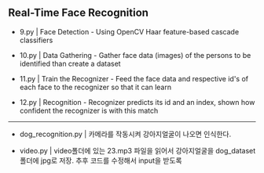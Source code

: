 ## Real-Time Face Recognition 

  -  9.py | Face Detection - Using OpenCV Haar feature-based cascade classifiers
  
  - 10.py | Data Gathering - Gather face data (images) of the persons to be identified than create a dataset
  
  - 11.py | Train the Recognizer - Feed the face data and respective id's of each face to the recognizer so that it can learn
  
  - 12.py | Recognition - Recognizer predicts its id and an index, shown how confident the recognizer is with this match

<hr>

  - dog_recognition.py | 카메라를 작동시켜 강아지얼굴이 나오면 인식한다.

  - video.py | video폴더에 있는 23.mp3 파일을 읽어서 강아지얼굴을 dog_dataset폴더에 jpg로 저장. 추후 코드를 수정해서 input을 받도록 

